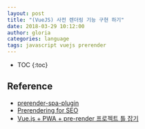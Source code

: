 ```yaml
---
layout: post
title: "(VueJS) 사전 렌더링 기능 구현 하기"
date: 2018-03-29 10:12:00
author: gloria
categories: language
tags: javascript vuejs prerender
---
```


* TOC
{:toc}

## Reference
- [prerender-spa-plugin](https://github.com/chrisvfritz/prerender-spa-plugin)
- [Prerendering for SEO](https://vuejs-templates.github.io/webpack/prerender.html)
- [Vue.js + PWA + pre-render 프로젝트 틀 잡기](https://walkinpcm.blogspot.kr/2017/11/web-vuejs-pwa-pre-render-feat-aws-s3.html)
